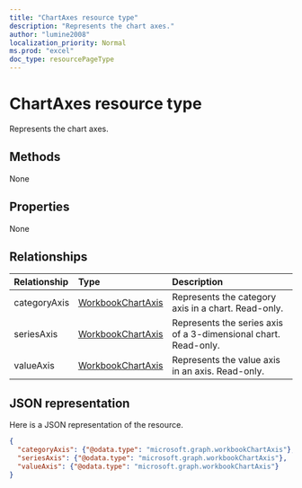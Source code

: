 ```yaml
---
title: "ChartAxes resource type"
description: "Represents the chart axes."
author: "lumine2008"
localization_priority: Normal
ms.prod: "excel"
doc_type: resourcePageType
---
```


# ChartAxes resource type

Represents the chart axes.


## Methods
None

## Properties
None

## Relationships
| Relationship | Type	|Description|
|:---------------|:--------|:----------|
|categoryAxis|[WorkbookChartAxis](chartaxis.md)|Represents the category axis in a chart. Read-only.|
|seriesAxis|[WorkbookChartAxis](chartaxis.md)|Represents the series axis of a 3-dimensional chart. Read-only.|
|valueAxis|[WorkbookChartAxis](chartaxis.md)|Represents the value axis in an axis. Read-only.|

## JSON representation

Here is a JSON representation of the resource.

<!--{
  "blockType": "resource",
  "optionalProperties": [],
  "baseType": "microsoft.graph.entity",
  "@odata.type": "microsoft.graph.workbookChartAxes"
}-->

```json
{
  "categoryAxis": {"@odata.type": "microsoft.graph.workbookChartAxis"},
  "seriesAxis": {"@odata.type": "microsoft.graph.workbookChartAxis"},
  "valueAxis": {"@odata.type": "microsoft.graph.workbookChartAxis"}
}

```

<!-- uuid: 8fcb5dbc-d5aa-4681-8e31-b001d5168d79
2015-10-25 14:57:30 UTC -->
<!-- {
  "type": "#page.annotation",
  "description": "ChartAxes resource",
  "keywords": "",
  "section": "documentation",
  "tocPath": ""
}-->
